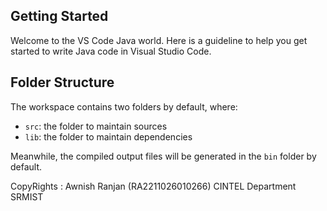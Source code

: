 ## Getting Started

Welcome to the VS Code Java world. Here is a guideline to help you get started to write Java code in Visual Studio Code.

## Folder Structure
The workspace contains two folders by default, where:

- `src`: the folder to maintain sources
- `lib`: the folder to maintain dependencies

Meanwhile, the compiled output files will be generated in the `bin` folder by default.

CopyRights : Awnish Ranjan (RA2211026010266) CINTEL Department SRMIST
